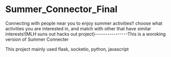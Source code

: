 # Summer_Connector_Final
Connecting with people near you to enjoy summer activities!! choose what activities you are interested in, and match with other that have similar interests!(MLH suns out hacks out project)----------------This is a woroking version of Summer Connecter

This project mainly used flask, socketio, python, javascript
